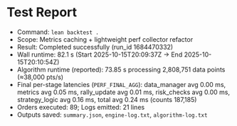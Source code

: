 # Test Report
- Command: `lean backtest .`
- Scope: Metrics caching + lightweight perf collector refactor
- Result: Completed successfully (run_id 1684470332)
- Wall runtime: 82.1 s (Start 2025-10-15T20:09:37Z → End 2025-10-15T20:10:54Z)
- Algorithm runtime (reported): 73.85 s processing 2,808,751 data points (≈38,000 pts/s)
- Final per-stage latencies (`PERF_FINAL_AGG`): data_manager avg 0.00 ms, metrics avg 0.05 ms, rally_update avg 0.01 ms, risk_checks avg 0.00 ms, strategy_logic avg 0.16 ms, total avg 0.24 ms (counts 187,185)
- Orders executed: 89; Logs emitted: 21 lines
- Outputs saved: `summary.json`, `engine-log.txt`, `algorithm-log.txt`
